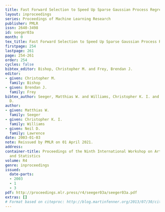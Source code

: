 ```yaml
---
title: Fast Forward Selection to Speed Up Sparse Gaussian Process Regression
layout: inproceedings
series: Proceedings of Machine Learning Research
publisher: PMLR
issn: 2640-3498
id: seeger03a
month: 0
tex_title: Fast Forward Selection to Speed Up Sparse Gaussian Process Regression
firstpage: 254
lastpage: 261
page: 254-261
order: 254
cycles: false
bibtex_editor: Bishop, Christopher M. and Frey, Brendan J.
editor:
- given: Christopher M.
  family: Bishop
- given: Brendan J.
  family: Frey
bibtex_author: Seeger, Matthias W. and Williams, Christopher K. I. and Lawrence, Neil
  D.
author:
- given: Matthias W.
  family: Seeger
- given: Christopher K. I.
  family: Williams
- given: Neil D.
  family: Lawrence
date: 2003-01-03
note: Reissued by PMLR on 01 April 2021.
address:
container-title: Proceedings of the Ninth International Workshop on Artificial Intelligence
  and Statistics
volume: R4
genre: inproceedings
issued:
  date-parts:
  - 2003
  - 1
  - 3
pdf: http://proceedings.mlr.press/r4/seeger03a/seeger03a.pdf
extras: []
# Format based on citeproc: http://blog.martinfenner.org/2013/07/30/citeproc-yaml-for-bibliographies/
---
```

